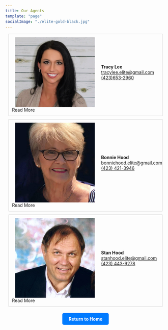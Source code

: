 ```yaml
---
title: Our Agents
template: "page"
socialImage: "./elite-gold-black.jpg"
---
```


<style>
  .agent-container {
    position: relative;
    padding: 10px;
    border: 1px solid lightgray;
    margin: 10px;
    overflow: hidden;
    box-sizing: border-box;
  }

  .read-more-link {
    cursor: pointer;
    color: blue;
    text-decoration: underline;
    display: none;
  }

  .agent-bio {
    max-height: 0;
    overflow: hidden;
    transition: max-height 0.3s ease-out;
  }

  .agent-container:target .read-more-link {
    display: none;
  }

  .agent-container:target .agent-bio {
    max-height: 100%;
  }

  .agent-info-container {
    display: flex;
    align-items: center;
  }

  .agent-info {
    flex-grow: 1;
    padding: 0 10px;
  }

  .agent-image {
    width: 100%;
    max-width: 250px;
    height: auto;
  }

  @media only screen and (max-width: 600px) {
    .agent-info-container {
      flex-direction: column;
    }

    .agent-info {
      padding: 10px;
    }

    .agent-image {
      max-width: 100%;
    }
  }
</style>

<!-- Agent 1 -->
<div class="agent-container" id="agent1">
  <div class="agent-info-container">
    <img src="https://raw.githubusercontent.com/charles-hood/redesign-elite-1/master/content/pages/about/tracylee.jpg" class="agent-info agent-image" />
    <div class="agent-info">
      <span style="display: block;"><strong>Tracy Lee</strong></span>
      <span style="display: block;"><a href="mailto:tracylee.elite@gmail.com">tracylee.elite@gmail.com</a></span>
      <span style="display: block;"><a href="tel:4236532960">(423)653-2960</a></span>
    </div>
    <div class="agent-bio">
      <p>
        Tracy Lee is an active Realtor and the owner of Elite Realtors LLC. Established in 2020 to bring buying and selling back to putting clients first! Mother of three with degrees in business management, allied sciences, and a background in personal training. Her accomplishments range from Masters Club to Regional multi-million dollar producers club with approximately 40-60 transactions per year.
        She specializes in relocation families, first-time home buyers, and new construction homes. Her priority is quality, and she handles every transaction from start to close.
      </p>
    </div>
  </div>
  <Link to="#agent1" class="read-more-link">Read More</Link>
</div>

<!-- Agent 2 -->
<div class="agent-container" id="agent2">
  <div class="agent-info-container">
    <img src="https://raw.githubusercontent.com/charles-hood/redesign-elite-1/master/content/pages/about/bonniehood.jpg" class="agent-info agent-image" />
    <div class="agent-info">
      <span style="display: block;"><strong>Bonnie Hood</strong></span>
      <span style="display: block;"><a href="mailto:bonniehood.elite@gmail.com">bonniehood.elite@gmail.com</a></span>
      <span style="display: block;"><a href="tel:4234213946">(423) 421-3946</a></span>
    </div>
    <div class="agent-bio">
      <p>
        Bonnie is a native of North Georgia. She received her REALTOR license in 1997. After gaining valuable experience in real estate, she acquired her Broker’s license. She specializes in residential real estate in the Chattanooga, Tennessee and North Georgia Areas. Whether you are buying or selling your home, it can be a stressful task. So, as your REALTOR, her job is to take the stress out of your hand. Communication is a vital factor to success in Real Estate. That’s why she communicates every step of the way. That gives you assurance knowing that she’s there to guide you. Her goal is to satisfy your needs, whether it is your first home or your last home. She will always put herself in your shoes.
        Bonnie currently resides with husband Stan in Ringgold, Georgia. In her spare time, she enjoys spending time with family and friends, reading, and antique shopping.
      </p>
    </div>
  </div>
  <Link to="#agent2" class="read-more-link">Read More</Link>
</div>

<!-- Agent 3 -->
<div class="agent-container" id="agent3">
  <div class="agent-info-container">
    <img src="https://raw.githubusercontent.com/charles-hood/redesign-elite-1/master/content/pages/about/stanhood.jpg" class="agent-info agent-image" />
    <div class="agent-info">
      <span style="display: block;"><strong>Stan Hood</strong></span>
      <span style="display: block;"><a href="mailto:stanhood.elite@gmail.com">stanhood.elite@gmail.com</a></span>
      <span style="display: block;"><a href="tel:4234439278">(423) 443-9278</a></span>
    </div>
    <div class="agent-bio">
      <p>
        Stan received his license in 2006 but took a break from real estate in 2010. He returned to real estate in 2019 to work with his wife as a team.
        He specializes in residential properties for buyers and sellers. He will work hard for you from finding your property to the close. Call him today!
      </p>
    </div>
  </div>
  <Link to="#agent3" class="read-more-link">Read More</Link>
</div>

<!-- Repeat for other agents -->

<!-- Return to Home Button -->
<div style="text-align: center; margin-top: 20px;">
  <a href="https://eliterealtorsllc.com/" style="text-decoration: none; display: inline-block; padding: 10px 20px; background-color: #007BFF; color: #fff; border-radius: 5px; font-weight: bold;">
    Return to Home
  </a>
</div>
